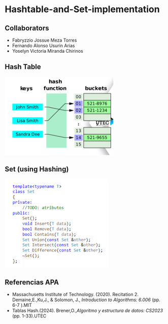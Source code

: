 # Hashtable-and-Set-implementation
## Collaborators
- Fabryzzio Jossue Meza Torres
- Fernando Alonso Usurin Arias
- Yoselyn Victoria Miranda Chirinos
## Hash Table
![](hash.png)
## Set (using Hashing)
![](set.png)
## Referencias APA
- Massachusetts Institute of Technology. (2020). Recitation 2. Demaine,E.,Ku,J., & Solomon, J., *Introduction to Algorithms: 6.006* (pp. 6-7 ).MIT
- Tablas Hash.(2024). Brener,O.,*Algoritmo y estructura de datos: CS2023* (pp. 1-33).UTEC
